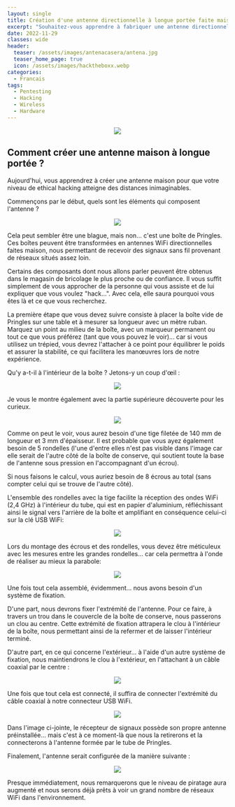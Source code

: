 ```yaml
---
layout: single
title: Création d'une antenne directionnelle à longue portée faite maison
excerpt: "Souhaitez-vous apprendre à fabriquer une antenne directionnelle à longue portée? Asseyez-vous, je vais vous l'expliquer.."
date: 2022-11-29
classes: wide
header:
  teaser: /assets/images/antenacasera/antena.jpg
  teaser_home_page: true
  icon: /assets/images/hacktheboxx.webp
categories:
  - Francais
tags:
  - Pentesting
  - Hacking
  - Wireless
  - Hardware
---
```


<p align="center">
<img src="/assets/images/antenacasera/portada-antena.jpg">
</p>

## Comment créer une antenne maison à longue portée ?

Aujourd'hui, vous apprendrez à créer une antenne maison pour que votre niveau de ethical hacking atteigne des distances inimaginables.

Commençons par le début, quels sont les éléments qui composent l'antenne ?

<p align="center">
<img src="/assets/images/antenacasera/antena.jpg">
</p>

Cela peut sembler être une blague, mais non... c'est une boîte de Pringles. Ces boîtes peuvent être transformées en antennes WiFi directionnelles faites maison, nous permettant de recevoir des signaux sans fil provenant de réseaux situés assez loin.

Certains des composants dont nous allons parler peuvent être obtenus dans le magasin de bricolage le plus proche ou de confiance. Il vous suffit simplement de vous approcher de la personne qui vous assiste et de lui expliquer que vous voulez "hack...". Avec cela, elle saura pourquoi vous êtes là et ce que vous recherchez.

La première étape que vous devez suivre consiste à placer la boîte vide de Pringles sur une table et à mesurer sa longueur avec un mètre ruban. Marquez un point au milieu de la boîte, avec un marqueur permanent ou tout ce que vous préférez (tant que vous pouvez le voir)... car si vous utilisez un trépied, vous devrez l'attacher à ce point pour équilibrer le poids et assurer la stabilité, ce qui facilitera les manœuvres lors de notre expérience.

Qu'y a-t-il à l'intérieur de la boîte ? Jetons-y un coup d'œil :

<p align="center">
<img src="/assets/images/antenacasera/interior-lata1.jpg">
</p>

Je vous le montre également avec la partie supérieure découverte pour les curieux.

<p align="center">
<img src="/assets/images/antenacasera/interior-lata2.jpg">
</p>

Comme on peut le voir, vous aurez besoin d'une tige filetée de 140 mm de longueur et 3 mm d'épaisseur. Il est probable que vous ayez également besoin de 5 rondelles (l'une d'entre elles n'est pas visible dans l'image car elle serait de l'autre côté de la boîte de conserve, qui soutient toute la base de l'antenne sous pression en l'accompagnant d'un écrou).

Si nous faisons le calcul, vous auriez besoin de 8 écrous au total (sans compter celui qui se trouve de l'autre côté).

L'ensemble des rondelles avec la tige facilite la réception des ondes WiFi (2,4 GHz) à l'intérieur du tube, qui est en papier d'aluminium, réfléchissant ainsi le signal vers l'arrière de la boîte et amplifiant en conséquence celui-ci sur la clé USB WiFi:

<p align="center">
<img src="/assets/images/antenacasera/medidasexactas.jpg">
</p>

Lors du montage des écrous et des rondelles, vous devez être méticuleux avec les mesures entre les grandes rondelles... car cela permettra à l'onde de réaliser au mieux la parabole:

<p align="center">
<img src="/assets/images/antenacasera/medidas.jpg">
</p>

Une fois tout cela assemblé, évidemment... nous avons besoin d'un système de fixation.

D'une part, nous devrons fixer l'extrémité de l'antenne. Pour ce faire, à travers un trou dans le couvercle de la boîte de conserve, nous passerons un clou au centre. Cette extrémité de fixation attrapera le clou à l'intérieur de la boîte, nous permettant ainsi de la refermer et de laisser l'intérieur terminé.

D'autre part, en ce qui concerne l'extérieur... à l'aide d'un autre système de fixation, nous maintiendrons le clou à l'extérieur, en l'attachant à un câble coaxial par le centre :

<p align="center">
<img src="/assets/images/antenacasera/enganche.jpg">
</p>

Une fois que tout cela est connecté, il suffira de connecter l'extrémité du câble coaxial à notre connecteur USB WiFi. 

<p align="center">
<img src="/assets/images/antenacasera/conexionfinal.jpg">
</p>

Dans l'image ci-jointe, le récepteur de signaux possède son propre antenne préinstallée... mais c'est à ce moment-là que nous la retirerons et la connecterons à l'antenne formée par le tube de Pringles.

Finalement, l'antenne serait configurée de la manière suivante :

<p align="center">
<img src="/assets/images/antenacasera/hack.jpg">
</p>

Presque immédiatement, nous remarquerons que le niveau de piratage aura augmenté et nous serons déjà prêts à voir un grand nombre de réseaux WiFi dans l'environnement.
